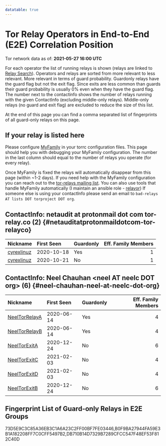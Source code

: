 ```yaml
---
datatable: true
---
```



# Tor Relay Operators in End-to-End (E2E) Correlation Position

Tor network data as of: **2021-05-27 16:00 UTC**

For each operator the list of running relays is shown (relays are linked to [Relay Search](https://metrics.torproject.org/rs.html)).
Operators and relays are sorted from more relevant to less relevant. More relevant in terms of guard probability.
Guardonly relays have the guard flag but not the exit flag.
Since exits are less common than guards their guard probability is usually 0% even when they have the guard flag.
The number next to the contactinfo shows the number of relays running with the given ContactInfo (excluding middle-only relays).
Middle-only relays (no guard and exit flag) are excluded to reduce the size of this list.

At the end of this page you can find a comma separated list of fingerprints of all guard-only relays on this page.

## If your relay is listed here
Please configure [MyFamily](https://www.torproject.org/docs/tor-manual.html.en#MyFamily) in your torrc configuration files.
This page should help you with debugging your MyFamily configuration. The number in the last column should equal to the number of
relays you operate (for every relay).

Once MyFamily is fixed the relays will automatically disappear from this page (within ~1-2 days).
If you need help with the MyFamily configuration you can reach out to the
[tor-relays mailing list](https://lists.torproject.org/cgi-bin/mailman/listinfo/tor-relays).
You can also use tools that handle MyFamily automatically (I maintain an ansible role - 
[relayor](https://medium.com/@nusenu/deploying-tor-relays-with-ansible-6612593fa34d))
If someone else is using your contactInfo please send an email to ```bad-relays AT lists DOT torproject DOT org```.


## ContactInfo: netaudit at protonmail dot com tor-relay.co (2) {#netauditatprotonmaildotcom-tor-relayco}

| Nickname                                                                                              | First Seen   | Guardonly   |   Eff. Family Members |
|:------------------------------------------------------------------------------------------------------|:-------------|:------------|----------------------:|
| [cyrexlinuz](https://metrics.torproject.org/rs.html#details/73D5E9C3C85A36EB3C1A6A23C2FF00BF7FE03446) | 2020-10-18   | Yes         |                     1 |
| [cyrexlinuz](https://metrics.torproject.org/rs.html#details/EEDDDD9C8D0CE02449BA17DF99E0285CACA467B5) | 2020-10-21   | No          |                     1 |

## ContactInfo: Neel Chauhan &lt;neel AT neelc DOT org&gt; (6) {#neel-chauhan-neel-at-neelc-dot-org}

| Nickname                                                                                                 | First Seen   | Guardonly   |   Eff. Family Members |
|:---------------------------------------------------------------------------------------------------------|:-------------|:------------|----------------------:|
| [NeelTorRelayA](https://metrics.torproject.org/rs.html#details/B0F9BA27944FA59E3B1A182208FF7C0CFF5497B2) | 2020-06-14   | Yes         |                     4 |
| [NeelTorRelayB](https://metrics.torproject.org/rs.html#details/DB710B14D7329B7289CFCC547F48EF53F812C40D) | 2020-06-14   | Yes         |                     4 |
| [NeelTorExitA](https://metrics.torproject.org/rs.html#details/035485A94591505E17683D2A350318DE2C384BAA)  | 2020-12-24   | No          |                     6 |
| [NeelTorExitC](https://metrics.torproject.org/rs.html#details/9B49F7C1B0B73988CE01091E963740117DA6D20D)  | 2021-02-03   | No          |                     4 |
| [NeelTorExitD](https://metrics.torproject.org/rs.html#details/B1F9BDD70BC91BFBC9061918C902F40E04E066B2)  | 2021-02-03   | No          |                     4 |
| [NeelTorExitB](https://metrics.torproject.org/rs.html#details/FDE5D296791B47BC99FF7107B188A458C02832FC)  | 2020-12-24   | No          |                     6 |


## Fingerprint List of Guard-only Relays in E2E Groups

73D5E9C3C85A36EB3C1A6A23C2FF00BF7FE03446,B0F9BA27944FA59E3B1A182208FF7C0CFF5497B2,DB710B14D7329B7289CFCC547F48EF53F812C40D